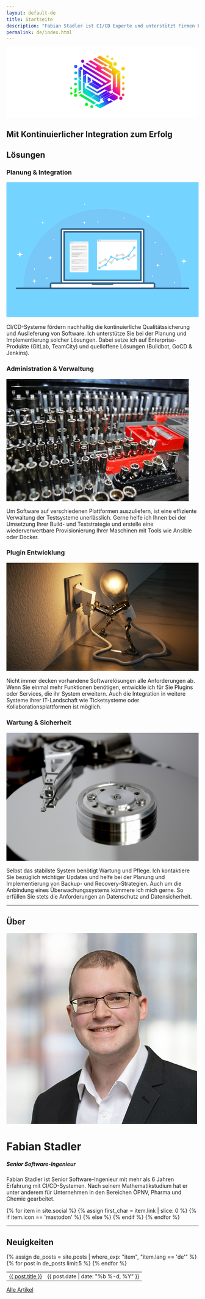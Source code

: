 ```yaml
---
layout: default-de
title: Startseite
description: "Fabian Stadler ist CI/CD Experte und unterstützt Firmen bei der Planung und Implementierung von Lösungen zur kontinuierlichen Integration und Auslieferung von Software."
permalink: de/index.html
---
```


<section class="index-header">
    <img src="/assets/img/company_logo.jpg" alt="Company logo of Fabian Stadler Solutions">
    <div class="centered"><h2>Mit Kontinuierlicher Integration zum Erfolg</h2></div>
</section>

## Lösungen

<div class="home-section">
    <div class="right">
        <h3>Planung & Integration</h3>
        <img src="/assets/img/interface-3593269_640.png" alt="Image of an interface">
        <p>CI/CD-Systeme fördern nachhaltig die kontinuierliche Qualitätssicherung und Auslieferung von Software. Ich unterstütze Sie bei der Planung und Implementierung solcher Lösungen. Dabei setze ich auf Enterprise-Produkte (GitLab, TeamCity) und quelloffene Lösungen (Buildbot, GoCD & Jenkins).</p>
    </div>
</div>

<div class="home-section">
    <div class="left">
        <h3>Administration & Verwaltung</h3>
        <img src="/assets/img/toolbox.jpg" alt="Image of a toolbox">
        <p>Um Software auf verschiedenen Plattformen auszuliefern, ist eine effiziente Verwaltung der Testsysteme unerlässlich. Gerne helfe ich Ihnen bei der Umsetzung Ihrer Build- und Teststrategie und erstelle eine wiederverwertbare Provisionierung Ihrer Maschinen mit Tools wie Ansible oder Docker.</p>
    </div>
</div>

<div class="home-section">
    <div class="right">
        <h3>Plugin Entwicklung</h3>
        <img src="/assets/img/lightbulb-3104355_640.jpg" alt="Image of a lightbulb">
        <p>Nicht immer decken vorhandene Softwarelösungen alle Anforderungen ab. Wenn Sie einmal mehr Funktionen benötigen, entwickle ich für Sie Plugins oder Services, die ihr System erweitern. Auch die Integration in weitere Systeme ihrer IT-Landschaft wie Ticketsysteme oder Kollaborationsplattformen ist möglich.</p>
    </div>
</div>

<div class="home-section">
    <div class="left">
        <h3>Wartung & Sicherheit</h3>
        <img src="/assets/img/hard_drive_disk.jpg" alt="Image of a hard drive disk"> 
        <p>Selbst das stabilste System benötigt Wartung und Pflege. Ich kontaktiere Sie bezüglich wichtiger Updates und helfe bei der Planung und Implementierung von Backup- und Recovery-Strategien. Auch um die Anbindung eines Überwachungssystems kümmere ich mich gerne. So erfüllen Sie stets die Anforderungen an Datenschutz und Datensicherheit.</p>
    </div>
</div>

----

## Über

<div class="profile-section">
    <div class="profile">
        <img src="/assets/img/fabian_stadler.jpg" alt="Profile image">
        <h1>Fabian Stadler</h1>
        <h5 class="post-date">Senior Software-Ingenieur</h5>
    </div>
    <div class="profile-text">
        <p>Fabian Stadler ist Senior Software-Ingenieur mit mehr als 6 Jahren Erfahrung mit CI/CD-Systemen. Nach seinem Mathematikstudium hat er unter anderem für Unternehmen in den Bereichen ÖPNV, Pharma und Chemie gearbeitet.</p>
        {% for item in site.social %}
            {% assign first_char = item.link | slice: 0 %}
            {% if item.icon == 'mastodon' %}
            <a class="icon contact-button"  rel="me" href="{{ item.link }}" target="_blank"><i class="fa-brands fa-{{ item.icon }}" aria-hidden="true"></i></a>
            {% else %}
            <a class="icon contact-button" href="{{ item.link }}" target="_blank"><i class="fa-{{ item.icon-class }} fa-{{ item.icon }}" aria-hidden="true"></i></a>
            {% endif %}
        {% endfor %}
    </div>
</div>

----

## Neuigkeiten

<table class="home-table">
    {% assign de_posts = site.posts | where_exp: "item", "item.lang == 'de'" %}
    {% for post in de_posts limit:5 %}
    <tr>
        <td class="home-post-title"><a href="{{ post.url }}">{{ post.title }}</a></td>
        <td class="home-post-date">{{ post.date | date: "%b %-d, %Y" }}</td>
    </tr>
    {% endfor %}
</table>

<p class="more-articles">
    <a href="/de/posts.html">Alle Artikel</a>
</p>
